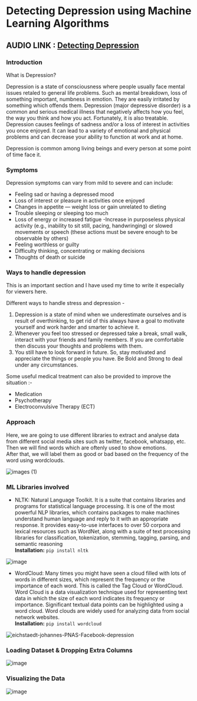 # Detecting Depression using Machine Learning Algorithms

## AUDIO LINK : [Detecting Depression](https://drive.google.com/file/d/1MdLyjevIaKs3Pk1fhUExCW8umxD4MIIA/view?usp=sharing)

### Introduction

What is Depression?

Depression is a state of consciousness where people usually face mental issues retaled to general life problems. Such as mental breakdown, loss of something important, numbness in emotion. They are easily irritated by something which offends them. Depression (major depressive disorder) is a common and serious medical illness that negatively affects how you feel, the way you think and how you act. Fortunately, it is also treatable. Depression causes feelings of sadness and/or a loss of interest in activities you once enjoyed. It can lead to a variety of emotional and physical problems and can decrease your ability to function at work and at home.

Depression is common among living beings and every person at some point of time face it. 

### Symptoms

Depression symptoms can vary from mild to severe and can include:

- Feeling sad or having a depressed mood
- Loss of interest or pleasure in activities once enjoyed
- Changes in appetite — weight loss or gain unrelated to dieting
- Trouble sleeping or sleeping too much
- Loss of energy or increased fatigue
-Increase in purposeless physical activity (e.g., inability to sit still, pacing, handwringing) or slowed movements or speech (these actions must be severe enough to be observable by others)
- Feeling worthless or guilty
- Difficulty thinking, concentrating or making decisions
- Thoughts of death or suicide

### Ways to handle depression 

This is an important section and I have used my time to write it especially for viewers here.<br>

Different ways to handle stress and depression -

1. Depression is a state of mind when we underestimate ourselves and is result of overthinking, to get rid of this always have a goal to motivate yourself and work harder and smarter to achieve it. <br>
2. Whenever you feel too stressed or depressed take a break, small walk, interact with your friends and family members. If you are comfortable then discuss your thoughts and problems with them. <br>
3. You still have to look forward in future. So, stay motivated and appreciate the things or people you have. Be Bold and Strong to deal under any circumstances.

Some useful medical treatment can also be provided to improve the situation :-

- Medication
- Psychotherapy
- Electroconvulsive Therapy (ECT)

### Approach

Here, we are going to use different libraries to extract and analyse data from different social media sites such as twitter, facebook, whatsapp, etc. Then we will find words which are oftenly used to show emotions.<br>
After that, we will label them as good or bad based on the frequency of the word using wordclouds.

![images (1)](https://user-images.githubusercontent.com/75624735/138996108-1357052c-7bf1-4c97-ad84-50b9fc18e487.png)

### ML Libraries involved

- NLTK: Natural Language Toolkit. It is a suite that contains libraries and programs for statistical language processing. It is one of the most powerful NLP libraries, which contains packages to make machines understand human language and reply to it with an appropriate response. It provides easy-to-use interfaces to over 50 corpora and lexical resources such as WordNet, along with a suite of text processing libraries for classification, tokenization, stemming, tagging, parsing, and semantic reasoning<br>
__Installation:__ `pip install nltk`

![image](https://user-images.githubusercontent.com/75624735/139830414-d51f7fb7-e250-410d-8b23-1985f20ad478.png)

- WordCloud: Many times you might have seen a cloud filled with lots of words in different sizes, which represent the frequency or the importance of each word. This is called the Tag Cloud or WordCloud. Word Cloud is a data visualization technique used for representing text data in which the size of each word indicates its frequency or importance. Significant textual data points can be highlighted using a word cloud. Word clouds are widely used for analyzing data from social network websites.<br>
__Installation:__ `pip install wordcloud`

![eichstaedt-johannes-PNAS-Facebook-depression](https://user-images.githubusercontent.com/75624735/138894038-326c99d8-cc2f-4088-80e9-6e2026d53d1a.png)


### Loading Dataset & Dropping Extra Columns

![image](https://user-images.githubusercontent.com/75624735/139836457-ec3f387d-d9fa-4c69-b16a-1fc55a2cfb73.png)

### Visualizing the Data

![image](https://user-images.githubusercontent.com/75624735/139836759-1b0b2ec4-b85b-4862-ac80-ce8896d3dfbc.png)

### 
